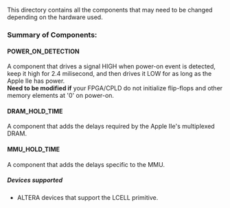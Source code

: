 This directory contains all the components that may need to be changed depending on the hardware used.

### Summary of Components:
#### POWER_ON_DETECTION
A component that drives a signal HIGH when power-on event is detected, keep it high for 2.4 milisecond, and then drives it LOW for as long as the Apple IIe has power.
<br/>
**Need to be modified if** your FPGA/CPLD do not initialize flip-flops and other memory elements at '0' on power-on.

#### DRAM_HOLD_TIME
A component that adds the delays required by the Apple IIe's multiplexed DRAM.

#### MMU_HOLD_TIME
A component that adds the delays specific to the MMU.

##### Devices supported
- ALTERA devices that support the LCELL primitive.
